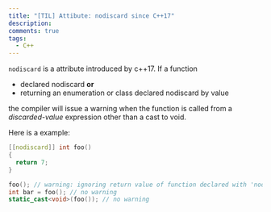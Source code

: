```yaml
---
title: "[TIL] Attibute: nodiscard since C++17"
description:
comments: true
tags:
  - C++
---
```


`nodiscard` is a attribute introduced by c++17.
If a function

 - declared nodiscard **or**
 - returning an enumeration or class declared nodiscard by value 
 
 the compiler will issue a warning when the function is called from a _discarded-value_ expression other than a cast to void.
 
Here is a example:

```cpp
[[nodiscard]] int foo()
{
  return 7;
}

foo(); // warning: ignoring return value of function declared with 'nodiscard' attribute
int bar = foo(); // no warning
static_cast<void>(foo()); // no warning
```

